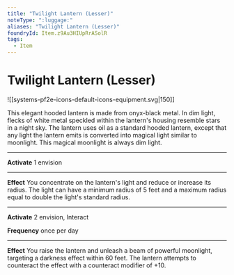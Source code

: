 ```yaml
---
title: "Twilight Lantern (Lesser)"
noteType: ":luggage:"
aliases: "Twilight Lantern (Lesser)"
foundryId: Item.z9Au3HIUpRrASolR
tags:
  - Item
---
```


# Twilight Lantern (Lesser)
![[systems-pf2e-icons-default-icons-equipment.svg|150]]

This elegant hooded lantern is made from onyx-black metal. In dim light, flecks of white metal speckled within the lantern's housing resemble stars in a night sky. The lantern uses oil as a standard hooded lantern, except that any light the lantern emits is converted into magical light similar to moonlight. This magical moonlight is always dim light.

* * *

**Activate** 1 envision

* * *

**Effect** You concentrate on the lantern's light and reduce or increase its radius. The light can have a minimum radius of 5 feet and a maximum radius equal to double the light's standard radius.

* * *

**Activate** 2 envision, Interact

**Frequency** once per day

* * *

**Effect** You raise the lantern and unleash a beam of powerful moonlight, targeting a darkness effect within 60 feet. The lantern attempts to counteract the effect with a counteract modifier of +10.
